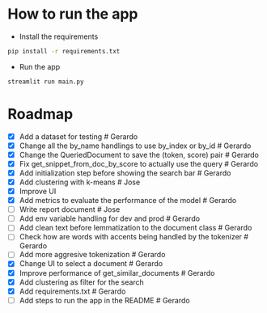 # How to run the app
- Install the requirements
```bash
pip install -r requirements.txt
```
- Run the app
```bash
streamlit run main.py
```

# Roadmap
- [x] Add a dataset for testing # Gerardo
- [x] Change all the by_name handlings to use by_index or by_id # Gerardo
- [x] Change the QueriedDocument to save the (token, score) pair # Gerardo
- [x] Fix get_snippet_from_doc_by_score to actually use the query # Gerardo
- [x] Add initialization step before showing the search bar # Gerardo
- [x] Add clustering with k-means # Jose
- [x] Improve UI
- [x] Add metrics to evaluate the performance of the model # Gerardo
- [ ] Write report document # Jose
- [ ] Add env variable handling for dev and prod # Gerardo
- [ ] Add clean text before lemmatization to the document class # Gerardo
- [ ] Check how are words with accents being handled by the tokenizer # Gerardo
- [ ] Add more aggresive tokenization # Gerardo
- [x] Change UI to select a document # Gerardo
- [x] Improve performance of get_similar_documents # Gerardo
- [x] Add clustering as filter for the search
- [x] Add requirements.txt # Gerardo
- [ ] Add steps to run the app in the README # Gerardo